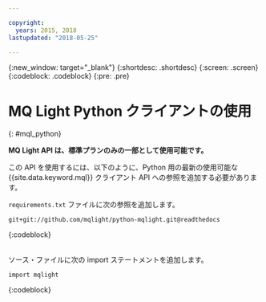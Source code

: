 ```yaml
---

copyright:
  years: 2015, 2018
lastupdated: "2018-05-25"

---
```


{:new_window: target="_blank"}
{:shortdesc: .shortdesc}
{:screen: .screen}
{:codeblock: .codeblock}
{:pre: .pre}

<!-- 14/11/18: info moved to eventstreams099.md, moved because of doc app changes -->
# MQ Light Python クライアントの使用
{: #mql_python}

**MQ Light API は、標準プランのみの一部として使用可能です。**
<br/>

この API を使用するには、以下のように、Python 用の最新の使用可能な {{site.data.keyword.mql}} クライアント API への参照を追加する必要があります。

<code>requirements.txt</code> ファイルに次の参照を追加します。

```
git+git://github.com/mqlight/python-mqlight.git@readthedocs
```
{:codeblock}

<br>
ソース・ファイルに次の import ステートメントを追加します。

```
import mqlight
```
{:codeblock}

<!-- Comment from Andrew
Instructions for getting started, with links for more info
Simple send source and receive source in-line

-->

